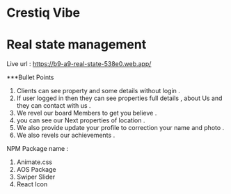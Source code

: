 # Crestiq Vibe
# Real state management 

Live url : https://b9-a9-real-state-538e0.web.app/

***Bullet Points
1. Clients can see property and some details without login .
2. If user logged in then they can see properties full details , about Us and they can contact with us .
3. We revel our board Members to get you believe .
4. you can see our Next properties of location .
5. We also provide update your profile to correction your name and photo .
6. We also revels our achievements .


<!-- npm package for Challenge task  -->
NPM Package name : 
1. Animate.css
2. AOS Package
3. Swiper Slider
4. React Icon
